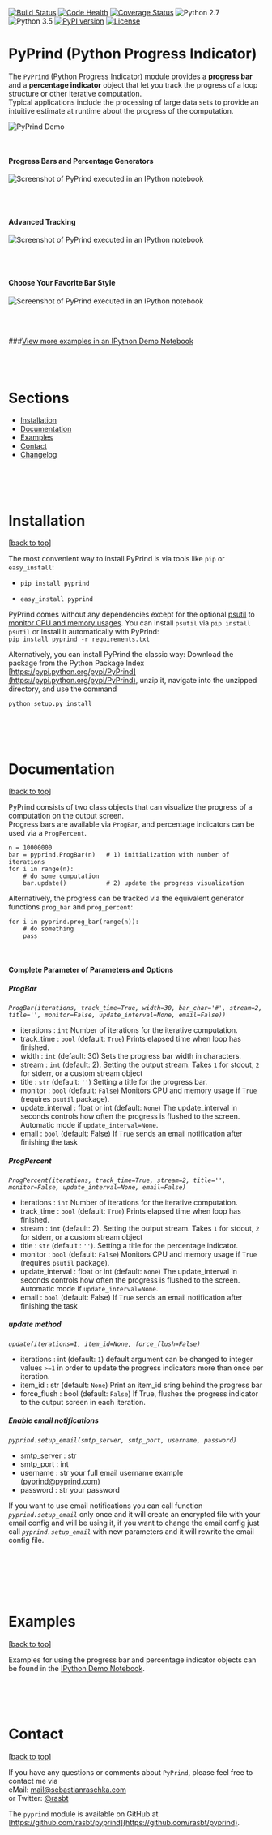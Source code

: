 [![Build Status](https://travis-ci.org/rasbt/pyprind.svg?branch=master)](https://travis-ci.org/rasbt/pyprind)
[![Code Health](https://landscape.io/github/rasbt/pyprind/master/landscape.svg?style=flat)](https://landscape.io/github/rasbt/pyprind/master)
[![Coverage Status](https://coveralls.io/repos/rasbt/pyprind/badge.svg?branch=master&service=github)](https://coveralls.io/github/rasbt/pyprind?branch=master)
![Python 2.7](https://img.shields.io/badge/python-2.7-blue.svg)
![Python 3.5](https://img.shields.io/badge/python-3.5-blue.svg)
[![PyPI version](https://badge.fury.io/py/pyprind.svg)](http://badge.fury.io/py/pyprind)
[![License](https://img.shields.io/badge/license-new%20BSD-blue.svg)](https://github.com/rasbt/pyprind/blob/master/LICENSE.txt)



# PyPrind (Python Progress Indicator)


The `PyPrind` (Python Progress Indicator) module provides a **progress bar** and a **percentage indicator** object that let you track the progress of a loop structure or other iterative computation.  
Typical applications include the processing of large data sets to provide an intuitive estimate
at runtime about the progress of the computation.



![PyPrind Demo](./images/pyprind-1.gif "PyPrind Demo")

<br>

#### Progress Bars and Percentage Generators


![Screenshot of PyPrind executed in an IPython notebook](https://raw.githubusercontent.com/rasbt/pyprind/master/images/overview_1.png)


<br>
<br>

<a id='advanced_tracking'>

#### Advanced Tracking

![Screenshot of PyPrind executed in an IPython notebook](https://raw.githubusercontent.com/rasbt/pyprind/master/images/overview_2.png)

<br>
<br>

#### Choose Your Favorite Bar Style
![Screenshot of PyPrind executed in an IPython notebook](https://raw.githubusercontent.com/rasbt/pyprind/master/images/overview_3.png)

<br>
<br>

###[View more examples in an IPython Demo Notebook](http://nbviewer.ipython.org/github/rasbt/pyprind/blob/master/examples/pyprind_demo.ipynb)


<br>
<br>


<a id='sections'>

# Sections


- [Installation](#installation)
- [Documentation](#documentation)
- [Examples](#examples)
- [Contact](#contact)
- [Changelog](https://raw.githubusercontent.com/rasbt/pyprind/master/CHANGELOG.txt)


<p><a id="installation"></a></p>

<br>
<br>
<br>

# Installation

[[back to top](#sections)]

The most convenient way to install PyPrind is via tools like `pip` or `easy_install`:

- `pip install pyprind`  

-  `easy_install pyprind`  



PyPrind comes without any dependencies except for the optional [psutil](https://pypi.python.org/pypi/psutil) to [monitor CPU and memory usages](#advanced_tracking). You can install `psutil` via `pip install psutil` or install it automatically with PyPrind:  
 `pip install pyprind -r requirements.txt`



Alternatively, you can install PyPrind the classic way: Download the package from the Python Package Index [https://pypi.python.org/pypi/PyPrind](https://pypi.python.org/pypi/PyPrind), unzip it, navigate into the unzipped directory, and use the command

`python setup.py install`  




<p><a id="documentation"></a></p>
<br>
<br>
<br>

# Documentation

[[back to top](#sections)]



PyPrind consists of two class objects that can visualize the progress of a computation on the output screen.  
Progress bars are available via `ProgBar`, and percentage indicators can be used via a `ProgPercent`.  

	n = 10000000
	bar = pyprind.ProgBar(n)   # 1) initialization with number of iterations
	for i in range(n):
    	# do some computation
    	bar.update()           # 2) update the progress visualization

Alternatively, the progress can be tracked via the equivalent generator functions `prog_bar` and `prog_percent`:

	for i in pyprind.prog_bar(range(n)):
    	# do something
    	pass

<br>

#### Complete Parameter of Parameters and Options

##### ProgBar

*`ProgBar(iterations, track_time=True, width=30, bar_char='#',
               stream=2, title='', monitor=False, update_interval=None, email=False))`*

- iterations : `int`
    Number of iterations for the iterative computation.
- track_time : `bool` (default: `True`)
    Prints elapsed time when loop has finished.
- width : `int` (default: 30)
    Sets the progress bar width in characters.
- stream : `int` (default: 2).
    Setting the output stream.
    Takes `1` for stdout, `2` for stderr, or a custom stream object
- title : `str` (default:  `''`)
    Setting a title for the progress bar.
- monitor : `bool` (default: `False`)
    Monitors CPU and memory usage if `True` (requires `psutil` package).
- update_interval : float or int (default: `None`)
    The update_interval in seconds controls how often the progress
    is flushed to the screen.
    Automatic mode if `update_interval=None`.
- email : `bool` (default: False)
        If `True` sends an email notification after finishing the task

##### ProgPercent

*`ProgPercent(iterations, track_time=True,
               stream=2, title='', monitor=False, update_interval=None, email=False)`*

- iterations : `int`
    Number of iterations for the iterative computation.
- track_time : `bool` (default: `True`)
    Prints elapsed time when loop has finished.
- stream : `int` (default: 2).
    Setting the output stream.
    Takes `1` for stdout, `2` for stderr, or a custom stream object
- title : `str` (default : `''`).
    Setting a title for the percentage indicator.
- monitor : `bool` (default: `False`)
    Monitors CPU and memory usage if `True` (requires `psutil` package).
- update_interval : float or int (default: `None`)
    The update_interval in seconds controls how often the progress
    is flushed to the screen.
    Automatic mode if `update_interval=None`.
- email : `bool` (default: False)
        If `True` sends an email notification after finishing the task

##### update method

*`update(iterations=1, item_id=None, force_flush=False)`*

- iterations : int (default: `1`)
    default argument can be changed to integer values
    `>=1` in order to update the progress indicators more than once
    per iteration.
- item_id : str (default: `None`)
    Print an item_id sring behind the progress bar
- force_flush : bool (default: `False`)
    If True, flushes the progress indicator to the output screen
    in each iteration.



##### Enable email notifications

*`pyprind.setup_email(smtp_server, smtp_port, username, password)`*

- smtp_server : str
- smtp_port : int
- username : str
your full email username example (pyprind@pyprind.com)
- password : str
your password

If you want to use email notifications you can call function *`pyprind.setup_email`* only once and it will create an encrypted file with your email config and will be using it, if you want to change the email config just call *`pyprind.setup_email`*  with new parameters and it will rewrite the email config file.

<br>


<p><a id="examples"></a></p>

<br>
<br>
<br>

# Examples

[[back to top](#sections)]

Examples for using the progress bar and percentage indicator objects can be found in the [IPython Demo Notebook](https://github.com/rasbt/pyprind/blob/master/examples/pyprind_demo.ipynb).

<p><a id="contact"></a></p>

<br>
<br>
<br>




#  Contact

[[back to top](#sections)]

If you have any questions or comments about `PyPrind`, please feel free to contact me via  
eMail: [mail@sebastianraschka.com](mailto:mail@sebastianraschka.com)  
or Twitter: [@rasbt](https://twitter.com/rasbt)


The `pyprind` module is available on GitHub at [https://github.com/rasbt/pyprind](https://github.com/rasbt/pyprind).
